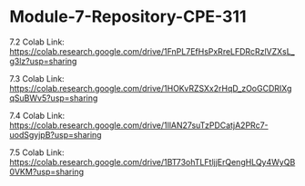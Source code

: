 # Module-7-Repository-CPE-311

7.2 Colab Link:
https://colab.research.google.com/drive/1FnPL7EfHsPxRreLFDRcRzlVZXsL_g3lz?usp=sharing

7.3 Colab Link:
https://colab.research.google.com/drive/1HOKvRZSXx2rHqD_zOoGCDRIXgqSuBWv5?usp=sharing

7.4 Colab Link:
https://colab.research.google.com/drive/1llAN27suTzPDCatjA2PRc7-uodSgyjpB?usp=sharing

7.5 Colab Link:
https://colab.research.google.com/drive/1BT73ohTLFtljjErQengHLQy4WyQB0VKM?usp=sharing
